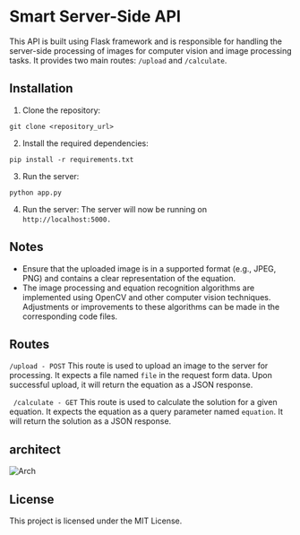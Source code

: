 # Smart Server-Side API

This API is built using Flask framework and is responsible for handling the server-side processing of images for computer vision and image processing tasks. It provides two main routes: `/upload` and `/calculate`.

## Installation

1. Clone the repository:

```shell
git clone <repository_url>
```
2. Install the required dependencies:

```shell
pip install -r requirements.txt
```
3. Run the server:

```shell
python app.py
```
4. Run the server:
The server will now be running on ```http://localhost:5000.```

## Notes
- Ensure that the uploaded image is in a supported format (e.g., JPEG, PNG) and contains a clear representation of the equation.
- The image processing and equation recognition algorithms are implemented using OpenCV and other computer vision techniques. Adjustments or improvements   to these algorithms can be made in the corresponding code files.

## Routes

` /upload - POST `
This route is used to upload an image to the server for processing. It expects a file named `file` in the request form data. Upon successful upload, it will return the equation as a JSON response.

` /calculate - GET`
This route is used to calculate the solution for a given equation. It expects the equation as a query parameter named `equation`. It will return the solution as a JSON response.

## architect
![Arch](https://user-images.githubusercontent.com/100499106/246194668-1c70a853-5f89-4d52-8c20-5269024b4e60.png)
## License
This project is licensed under the MIT License.

